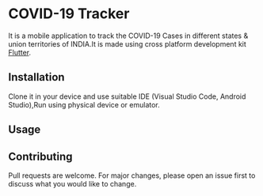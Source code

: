 # COVID-19 Tracker

It is a mobile application to track the COVID-19 Cases in different states & union territories of INDIA.It is made using cross platform development kit [Flutter](https://flutter.dev/).



## Installation
Clone it in your device and use suitable IDE (Visual Studio Code, Android Studio),Run using physical device or emulator.

## Usage



## Contributing
Pull requests are welcome. For major changes, please open an issue first to discuss what you would like to change.
